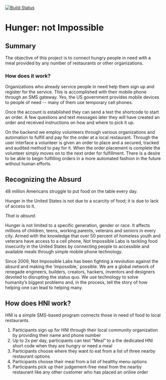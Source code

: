 [![Build Status](https://travis-ci.org/hungernotimpossible/hni.svg?branch=master)](https://travis-ci.org/hungernotimpossible/hni)
# Hunger: not Impossible

## Summary

The objective of this project is to connect hungry people in need with a meal provided by any number of restaurants or other organizations.

### How does it work? ###

Organizations who already service people in need help them sign up and register for the service.  This is accomplished with their mobile phone through an SMS gateway.  Yes, the US government provides mobile devices to people of need -- many of them use temporary cell phones.  

Once the account is established they can send a text the shortcode to start an order.  A few questions and text messages later they will have created an order and received instructions on how and where to pick it up.

On the backend we employ volunteers through various organizations and automation to fulfill and pay for the order at a local restaurant.  Through the user interface a volunteer is given an order to place and a secured, tracked and audited method to pay for it.  When the order placement is complete the volunteer simply moves on to the next order for fulfillment.  There is a desire to be able to begin fulfilling orders in a more automated fashion in the future without human efforts.

## Recognizing the Absurd

48 million Americans struggle to put food on the table every day.

Hunger in the United States is not due to a scarcity of food; it is due to lack of access to it. 

*That is absurd.*

Hunger is not limited to a specific generation, gender or race. It affects millions of children, teens, working parents, veterans and seniors in every city. Armed with the knowledge that over 50 percent of homeless youth and veterans have access to a cell phone, Not Impossible Labs is tackling food insecurity in the United States by connecting people to accessible and available meals through simple mobile phone technology.

Since 2009, Not Impossible Labs has been fighting a revolution against the absurd and making the ‘impossible,’ possible. We are a global network of renegade engineers, builders, creators, hackers, inventors and designers devoted to disrupting the status quo. We use technology to solve humanity’s biggest problems and, in the process, tell the story of how helping one can lead to helping many.

## How does HNI work?

HNI is a simple SMS-based program connects those in need of food to local restaurants.

1. Participants sign up for HNI through their local community organization by providing their name and phone number
2. Up to 2x per day, participants can text “Meal” to a the dedicated HNI short code when they are hungry or need a meal
3. Participants choose where they want to eat from a list of three nearby restaurant options
4. Participants choose their meal from a list of healthy menu options
5. Participants pick up their judgement-free meal from the nearby restaurant like any other customer who has placed an online order

